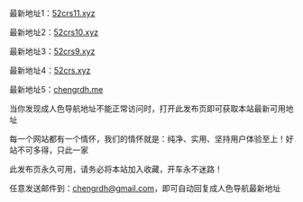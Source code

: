 最新地址1：<a href="https://www.52crs11.xyz">52crs11.xyz</a>

最新地址2：<a href="https://www.52crs10.xyz">52crs10.xyz</a> 

最新地址3：<a href="https://www.52crs9.xyz">52crs9.xyz</a> 

最新地址4：<a href="https://www.52crs.xyz">52crs.xyz</a>

最新地址5：<a href="https://www.chengrdh.me">chengrdh.me</a>


当你发现成人色导航地址不能正常访问时，打开此发布页即可获取本站最新可用地址

每一个网站都有一个情怀，我们的情怀就是：纯净、实用、坚持用户体验至上！好站不可多得，只此一家

此发布页永久可用，请务必将本站加入收藏，开车永不迷路！

任意发送邮件到：chengrdh@gmail.com，即可自动回复成人色导航最新地址
